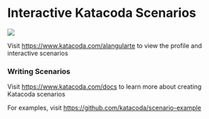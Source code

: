 # Interactive Katacoda Scenarios

[![](http://shields.katacoda.com/katacoda/alangularte/count.svg)](https://www.katacoda.com/alangularte "Get your profile on Katacoda.com")

Visit https://www.katacoda.com/alangularte to view the profile and interactive scenarios

### Writing Scenarios
Visit https://www.katacoda.com/docs to learn more about creating Katacoda scenarios

For examples, visit https://github.com/katacoda/scenario-example
